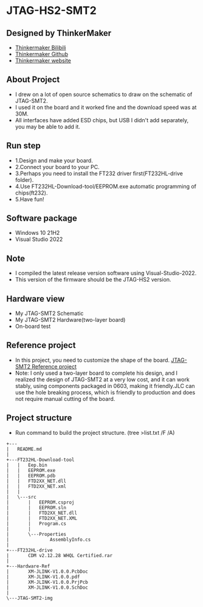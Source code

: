 # JTAG-HS2-SMT2

## Designed by ThinkerMaker

- [Thinkermaker Bilibili](https://space.bilibili.com/11945069)
- [Thinkermaker Github](https://github.com/LiveQiu)
- [Thinkermaker website](https://thinkermaker.xyz)

## About Project

- I drew on a lot of open source schematics to draw on the schematic of JTAG-SMT2.
- I used it on the board and it worked fine and the download speed was at 30M.
- All interfaces have added ESD chips, but USB I didn't add separately, you may be able to add it.

## Run step

- 1.Design and make your board.
- 2.Connect your board to your PC.
- 3.Perhaps you need to install the FT232 driver first(FT232HL-drive folder).
- 4.Use FT232HL-Download-tool/EEPROM.exe automatic programming of chips(ft232).
- 5.Have fun!

## Software package

- Windows 10 21H2
- Visual Studio 2022

## Note

- I compiled the latest release version software using Visual-Studio-2022.
- This version of the firmware should be the JTAG-HS2 version.

## Hardware view

- My JTAG-SMT2 Schematic
- My JTAG-SMT2 Hardware(two-layer board)
- On-board test

## Reference project

- In this project, you need to customize the shape of the board. [JTAG-SMT2 Reference project](https://oshwhub.com/peyo/Xilinx_jtag_smt2_nc)
- Note: I only used a two-layer board to complete his design, and I realized the design of JTAG-SMT2 at a very low cost, and it can work stably, using components packaged in 0603, making it friendly.JLC can use the hole breaking process, which is friendly to production and does not require manual cutting of the board.

## Project structure

- Run command to build the project structure. (tree >list.txt /F /A)

```text
+---
|   README.md
|
+---FT232HL-Download-tool
|   |   Eep.bin
|   |   EEPROM.exe
|   |   EEPROM.pdb
|   |   FTD2XX_NET.dll
|   |   FTD2XX_NET.xml
|   |
|   \---src
|       |   EEPROM.csproj
|       |   EEPROM.sln
|       |   FTD2XX_NET.dll
|       |   FTD2XX_NET.XML
|       |   Program.cs
|       |
|       \---Properties
|               AssemblyInfo.cs
|
+---FT232HL-drive
|       CDM v2.12.28 WHQL Certified.rar
|
+---Hardware-Ref
|       XM-JLINK-V1.0.0.PcbDoc
|       XM-JLINK-V1.0.0.pdf
|       XM-JLINK-V1.0.0.PrjPcb
|       XM-JLINK-V1.0.0.SchDoc
|
\---JTAG-SMT2-img
```
